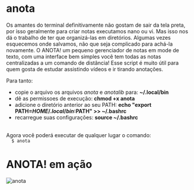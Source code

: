 # anota
Os amantes do terminal definitivamente não gostam de sair da tela preta, por isso geralmente para criar notas executamos nano ou vi. Mas isso nos dá o trabalho de ter que organizá-las em diretórios. Algumas vezes esquecemos onde salvamos, não que seja complicado para achá-la novamente. O ANOTA! um pequeno gerenciador de notas em mode de texto, com uma interface bem simples você tem todas as notas centralizadas a um comando de distância! Esse script é muito útil para quem gosta de estudar assistindo vídeos e ir tirando anotações.<br>

Para tanto:
- copie o arquivo os arquivos <i>anota</i> e <i>anotalib</i> para: <b>~/.local/bin</b>
- dê as permissoes de execução: <b>chmod +x anota</b> 
- adicione o diretório anterior ao seu PATH: <b>echo "export PATH=$HOME/.local/bin:$PATH" >> ~/.bashrc </b>
- recarregue suas configurações: <b>source ~/.bashrc</b>
<br>
Agora você poderá executar de qualquer lugar o comando:

<code>
  $ anota
</code>

# ANOTA! em ação
![anota](https://raw.githubusercontent.com/EppurSiMu0ve/anota/master/20200123-002702.avi.gif)
